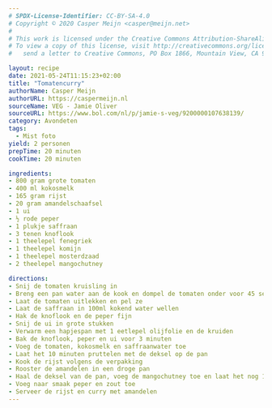 ```yaml
---
# SPDX-License-Identifier: CC-BY-SA-4.0
# Copyright © 2020 Casper Meijn <casper@meijn.net>
# 
# This work is licensed under the Creative Commons Attribution-ShareAlike 4.0 International License. 
# To view a copy of this license, visit http://creativecommons.org/licenses/by-sa/4.0/ or 
#   send a letter to Creative Commons, PO Box 1866, Mountain View, CA 94042, USA.

layout: recipe
date: 2021-05-24T11:15:23+02:00
title: "Tomatencurry"
authorName: Casper Meijn
authorURL: https://caspermeijn.nl
sourceName: VEG - Jamie Oliver
sourceURL: https://www.bol.com/nl/p/jamie-s-veg/9200000107638139/
category: Avondeten
tags:
  - Mist foto
yield: 2 personen
prepTime: 20 minuten
cookTime: 20 minuten

ingredients:
- 800 gram grote tomaten
- 400 ml kokosmelk  
- 165 gram rijst
- 20 gram amandelschaafsel
- 1 ui  
- ½ rode peper
- 1 plukje saffraan
- 3 tenen knoflook
- 1 theelepel fenegriek
- 1 theelepel komijn
- 1 theelepel mosterdzaad
- 2 theelepel mangochutney

directions:
- Snij de tomaten kruisling in
- Breng een pan water aan de kook en dompel de tomaten onder voor 45 seconden
- Laat de tomaten uitlekken en pel ze
- Laat de saffraan in 100ml kokend water wellen
- Hak de knoflook en de peper fijn
- Snij de ui in grote stukken  
- Verwarm een hapjespan met 1 eetlepel olijfolie en de kruiden
- Bak de knoflook, peper en ui voor 3 minuten
- Voeg de tomaten, kokosmelk en saffraanwater toe
- Laat het 10 minuten pruttelen met de deksel op de pan
- Kook de rijst volgens de verpakking
- Rooster de amandelen in een droge pan  
- Haal de deksel van de pan, voeg de mangochutney toe en laat het nog 10 minuten pruttelen
- Voeg naar smaak peper en zout toe  
- Serveer de rijst en curry met amandelen
---
```

